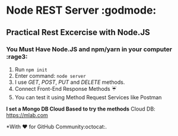 # Node REST Server :godmode:
## Practical Rest Excercise with Node.JS

### You Must Have Node.JS and npm/yarn in your computer :rage3:

1. Run ```npm init```
2. Enter command: ```node server```
3. I use _GET_, _POST_, _PUT_ and _DELETE_ methods.
4. Connect Front-End Response Methods :umbrella:
5. You can test it using Method Request Services like Postman

**I set a Mongo DB Cloud Based to try the methods**
Cloud DB: https://mlab.com 

*With :heart: for GitHub Community:octocat:.
